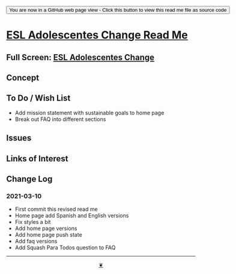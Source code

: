 <span style=display:none; >[You are now in a GitHub source code view - click this link to view Read Me file as a web page]( https://eslac.github.io/readme.html  "View file as a web page." ) </span>

<div><input type=button onclick=window.top.location.href="https://github.com/eslac/eslac.github.io/";
value='You are now in a GitHub web page view - Click this button to view this read me file as source code' ></div>


# [ESL Adolescentes Change Read Me]( https://eslac.github.io/readme.html )

<!--@@@
<div class=iframe-resize ><iframe src=https://eslac.github.io/ height=100% width=100% ></iframe></div>
_ESL Adolescentes Change in a resizable window. One finger to rotate. Two to zoom._
@@@-->

## Full Screen: [ESL Adolescentes Change]( https://eslac.github.io/ )


## Concept


## To Do / Wish List

* Add mission statement with sustainable goals to home page
* Break out FAQ into different sections


## Issues


## Links of Interest


## Change Log


### 2021-03-10

* First commit this revised read me
* Home page add Spanish and English versions
* Fix styles a bit
* Add home page versions
* Add home page push state
* Add faq versions
* Add Squash Para Todos question to FAQ

***

<center title="Hello! Click me to go up to the top" ><a class=aDingbat href=javascript:window.scrollTo(0,0);> ❦ </a></center>




